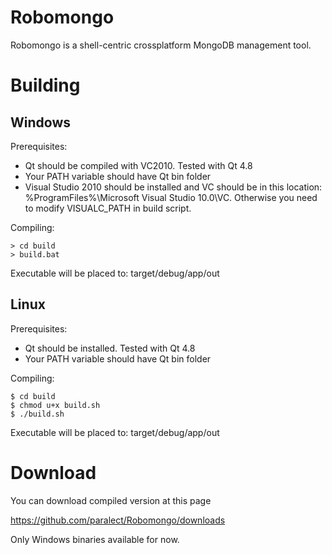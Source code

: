 Robomongo
=========

Robomongo is a shell-centric crossplatform MongoDB management tool. 

Building
========

Windows
-------

Prerequisites:

* Qt should be compiled with VC2010. Tested with Qt 4.8
* Your PATH variable should have Qt bin folder
* Visual Studio 2010 should be installed and VC should be in this location: %ProgramFiles%\Microsoft Visual Studio 10.0\VC. Otherwise you need to modify VISUALC_PATH in build script.

Compiling:

    > cd build
    > build.bat

Executable will be placed to: target/debug/app/out


Linux
-------

Prerequisites:

* Qt should be installed. Tested with Qt 4.8
* Your PATH variable should have Qt bin folder

Compiling:

    $ cd build
    $ chmod u+x build.sh
    $ ./build.sh

Executable will be placed to: target/debug/app/out

Download
========

You can download compiled version at this page

https://github.com/paralect/Robomongo/downloads

Only Windows binaries available for now. 